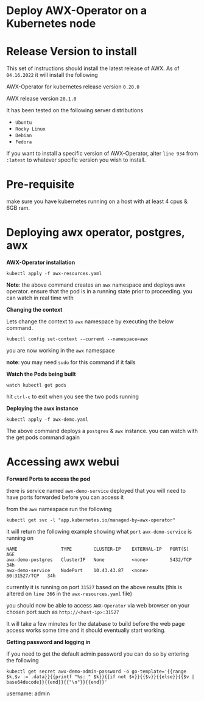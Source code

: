 # Deploy AWX-Operator on a Kubernetes node

# Release Version to install

This set of instructions should install the latest release of AWX. As of `04.16.2022` it will install the following

AWX-Operator for kubernetes release version `0.20.0`

AWX release version `20.1.0`

It has been tested on the following server distributions
- `Ubuntu`
- `Rocky Linux`
- `Debian`
- `Fedora`

If you want to install a specific version of AWX-Operator, alter `line 934` from `:latest` to whatever specific version you wish to install.
# Pre-requisite

make sure you have kubernetes running on a host with at least 4 cpus & 6GB ram.

# Deploying awx operator, postgres, awx

**AWX-Operator installation**

```
kubectl apply -f awx-resources.yaml
```

**Note**: the above command creates an `awx` namespace and deploys awx operator. ensure that the pod is in a running state prior to proceeding. you can watch in real time with

**Changing the context**

Lets change the context to `awx` namespace by executing the below command.

```
kubectl config set-context --current --namespace=awx
```

you are now working in the `awx` namespace

**note**: you may need `sudo` for this command if it fails

**Watch the Pods being built**

```
watch kubectl get pods
```

hit `ctrl-c` to exit when you see the two pods running


**Deploying the awx instance**

```
kubectl apply -f awx-demo.yaml
```

The above command deploys a `postgres` & `awx` instance. you can watch with the get pods command again



# Accessing awx webui


**Forward Ports to access the pod**

there is service named `awx-demo-service` deployed that you will need to have ports forwarded before you can access it

from the `awx` namespace run the following

```
kubectl get svc -l "app.kubernetes.io/managed-by=awx-operator"
```

it will return the following example showing what `port` `awx-demo-service` is running on

```
NAME                TYPE        CLUSTER-IP    EXTERNAL-IP   PORT(S)        AGE
awx-demo-postgres   ClusterIP   None          <none>        5432/TCP       34h
awx-demo-service    NodePort    10.43.43.87   <none>        80:31527/TCP   34h
```

currently it is running on port `31527` based on the above results (this is altered on `line 366` in the `awx-resources.yaml` file)


you should now be able to access `AWX-Operator` via web browser on your chosen port such as `http://<host-ip>:31527`

It will take a few minutes for the database to build before the web page access works some time and it should eventually start working.

**Getting password and logging in**

if you need to get the default admin password you can do so by entering the following

```
kubectl get secret awx-demo-admin-password -o go-template='{{range $k,$v := .data}}{{printf "%s: " $k}}{{if not $v}}{{$v}}{{else}}{{$v | base64decode}}{{end}}{{"\n"}}{{end}}'
```

username: admin